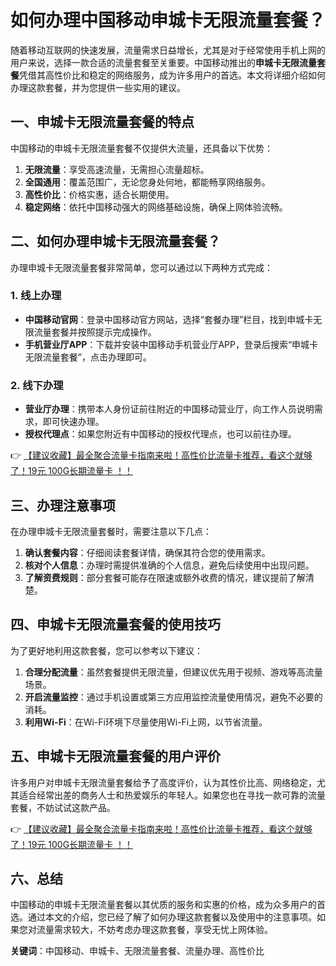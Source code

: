 # 如何办理中国移动申城卡无限流量套餐？

随着移动互联网的快速发展，流量需求日益增长，尤其是对于经常使用手机上网的用户来说，选择一款合适的流量套餐至关重要。中国移动推出的**申城卡无限流量套餐**凭借其高性价比和稳定的网络服务，成为许多用户的首选。本文将详细介绍如何办理这款套餐，并为您提供一些实用的建议。

## 一、申城卡无限流量套餐的特点

中国移动的申城卡无限流量套餐不仅提供大流量，还具备以下优势：

1. **无限流量**：享受高速流量，无需担心流量超标。
2. **全国通用**：覆盖范围广，无论您身处何地，都能畅享网络服务。
3. **高性价比**：价格实惠，适合长期使用。
4. **稳定网络**：依托中国移动强大的网络基础设施，确保上网体验流畅。

## 二、如何办理申城卡无限流量套餐？

办理申城卡无限流量套餐非常简单，您可以通过以下两种方式完成：

### 1. 线上办理
- **中国移动官网**：登录中国移动官方网站，选择“套餐办理”栏目，找到申城卡无限流量套餐并按照提示完成操作。
- **手机营业厅APP**：下载并安装中国移动手机营业厅APP，登录后搜索“申城卡无限流量套餐”，点击办理即可。

### 2. 线下办理
- **营业厅办理**：携带本人身份证前往附近的中国移动营业厅，向工作人员说明需求，即可快速办理。
- **授权代理点**：如果您附近有中国移动的授权代理点，也可以前往办理。

👉 [【建议收藏】最全聚合流量卡指南来啦！高性价比流量卡推荐，看这个就够了！19元 100G长期流量卡 ！！](https://bit.ly/Liuliangka)

## 三、办理注意事项

在办理申城卡无限流量套餐时，需要注意以下几点：

1. **确认套餐内容**：仔细阅读套餐详情，确保其符合您的使用需求。
2. **核对个人信息**：办理时需提供准确的个人信息，避免后续使用中出现问题。
3. **了解资费规则**：部分套餐可能存在限速或额外收费的情况，建议提前了解清楚。

## 四、申城卡无限流量套餐的使用技巧

为了更好地利用这款套餐，您可以参考以下建议：

1. **合理分配流量**：虽然套餐提供无限流量，但建议优先用于视频、游戏等高流量场景。
2. **开启流量监控**：通过手机设置或第三方应用监控流量使用情况，避免不必要的消耗。
3. **利用Wi-Fi**：在Wi-Fi环境下尽量使用Wi-Fi上网，以节省流量。

## 五、申城卡无限流量套餐的用户评价

许多用户对申城卡无限流量套餐给予了高度评价，认为其性价比高、网络稳定，尤其适合经常出差的商务人士和热爱娱乐的年轻人。如果您也在寻找一款可靠的流量套餐，不妨试试这款产品。

👉 [【建议收藏】最全聚合流量卡指南来啦！高性价比流量卡推荐，看这个就够了！19元 100G长期流量卡 ！！](https://bit.ly/Liuliangka)

## 六、总结

中国移动的申城卡无限流量套餐以其优质的服务和实惠的价格，成为众多用户的首选。通过本文的介绍，您已经了解了如何办理这款套餐以及使用中的注意事项。如果您对流量需求较大，不妨考虑办理这款套餐，享受无忧上网体验。

**关键词**：中国移动、申城卡、无限流量套餐、流量办理、高性价比